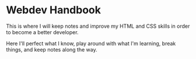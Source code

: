 # Webdev Handbook

This is where I will keep notes and improve my HTML and CSS skills in order to become a better developer.

Here I'll perfect what I know, play around with what I'm learning, break things, and keep notes along the way.
